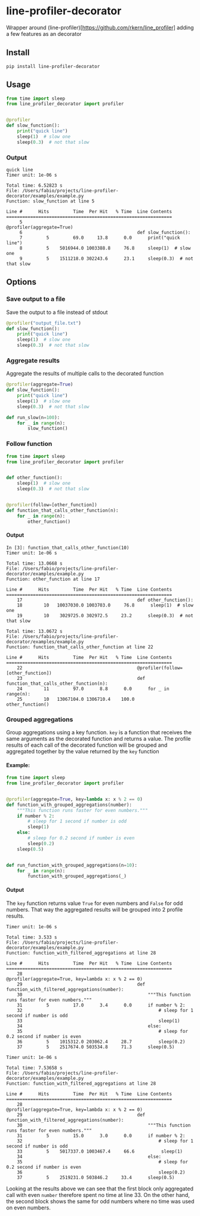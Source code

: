 # line-profiler-decorator
Wrapper around (line-profiler)[https://github.com/rkern/line_profiler] adding a few features as an decorator

## Install
```shell
pip install line-profiler-decorator
```

## Usage
```python
from time import sleep
from line_profiler_decorator import profiler


@profiler
def slow_function():
    print("quick line")
    sleep(1)  # slow one
    sleep(0.3)  # not that slow
```

### Output
```
quick line
Timer unit: 1e-06 s

Total time: 6.52823 s
File: /Users/fabio/projects/line-profiler-decorator/examples/example.py
Function: slow_function at line 5

Line #      Hits         Time  Per Hit   % Time  Line Contents
==============================================================
     5                                           @profiler(aggregate=True)
     6                                           def slow_function():
     7         5         69.0     13.8      0.0      print("quick line")
     8         5    5016944.0 1003388.8     76.8     sleep(1)  # slow one
     9         5    1511218.0 302243.6      23.1     sleep(0.3)  # not that slow

```

## Options

### Save output to a file
Save the output to a file instead of stdout
```python
@profiler("output_file.txt")
def slow_function():
    print("quick line")
    sleep(1)  # slow one
    sleep(0.3)  # not that slow
```

### Aggregate results
Aggregate the results of multiple calls to the decorated function
```python
@profiler(aggregate=True)
def slow_function():
    print("quick line")
    sleep(1)  # slow one
    sleep(0.3)  # not that slow

def run_slow(n=100):
    for _ in range(n):
        slow_function()
```

### Follow function
```python
from time import sleep
from line_profiler_decorator import profiler


def other_function():
    sleep(1)  # slow one
    sleep(0.3)  # not that slow


@profiler(follow=[other_function])
def function_that_calls_other_function(n):
    for _ in range(n):
        other_function()
```

#### Output
```
In [3]: function_that_calls_other_function(10)                                                                                                                                      
Timer unit: 1e-06 s

Total time: 13.0668 s
File: /Users/fabio/projects/line-profiler-decorator/examples/example.py
Function: other_function at line 17

Line #      Hits         Time  Per Hit   % Time  Line Contents
==============================================================
    17                                           def other_function():
    18        10   10037030.0 1003703.0     76.8      sleep(1)  # slow one
    19        10    3029725.0 302972.5     23.2      sleep(0.3)  # not that slow

Total time: 13.0672 s
File: /Users/fabio/projects/line-profiler-decorator/examples/example.py
Function: function_that_calls_other_function at line 22

Line #      Hits         Time  Per Hit   % Time  Line Contents
==============================================================
    22                                           @profiler(follow=[other_function])
    23                                           def function_that_calls_other_function(n):
    24        11         97.0      8.8      0.0      for _ in range(n):
    25        10   13067104.0 1306710.4    100.0          other_function()
```

### Grouped aggregations
Group aggregations using a key function.
`key` is a function that receives the same arguments as the decorated function and returns a value.
The profile results of each call of the decorated function will be grouped and aggregated together by the value returned by the `key` function

#### Example:
```python
from time import sleep
from line_profiler_decorator import profiler


@profiler(aggregate=True, key=lambda x: x % 2 == 0)
def function_with_grouped_aggregations(number):
    """This function runs faster for even numbers."""
    if number % 2:
        # sleep for 1 second if number is odd
        sleep(1)
    else:
        # sleep for 0.2 second if number is even
        sleep(0.2)
    sleep(0.5)


def run_function_with_grouped_aggregations(n=10):
    for _ in range(n):
        function_with_grouped_aggregations(_)
```
#### Output
The `key` function returns value `True` for even numbers and `False` for odd numbers.
That way the aggregated results will be grouped into 2 profile results.

```
Timer unit: 1e-06 s

Total time: 3.533 s
File: /Users/fabio/projects/line-profiler-decorator/examples/example.py
Function: function_with_filtered_aggregations at line 28

Line #      Hits         Time  Per Hit   % Time  Line Contents
==============================================================
    28                                           @profiler(aggregate=True, key=lambda x: x % 2 == 0)
    29                                           def function_with_filtered_aggregations(number):
    30                                               """This function runs faster for even numbers."""
    31         5         17.0      3.4      0.0      if number % 2:
    32                                                   # sleep for 1 second if number is odd
    33                                                   sleep(1)
    34                                               else:
    35                                                   # sleep for 0.2 second if number is even
    36         5    1015312.0 203062.4     28.7          sleep(0.2)
    37         5    2517674.0 503534.8     71.3      sleep(0.5)

Timer unit: 1e-06 s

Total time: 7.53658 s
File: /Users/fabio/projects/line-profiler-decorator/examples/example.py
Function: function_with_filtered_aggregations at line 28

Line #      Hits         Time  Per Hit   % Time  Line Contents
==============================================================
    28                                           @profiler(aggregate=True, key=lambda x: x % 2 == 0)
    29                                           def function_with_filtered_aggregations(number):
    30                                               """This function runs faster for even numbers."""
    31         5         15.0      3.0      0.0      if number % 2:
    32                                                   # sleep for 1 second if number is odd
    33         5    5017337.0 1003467.4     66.6          sleep(1)
    34                                               else:
    35                                                   # sleep for 0.2 second if number is even
    36                                                   sleep(0.2)
    37         5    2519231.0 503846.2     33.4      sleep(0.5)
```
Looking at the results above we can see that the first block only aggregated call with even `number`
therefore spent no time at line 33. On the other hand, the second block shows the same for odd numbers
where no time was used on even numbers.

